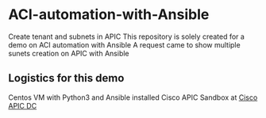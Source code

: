 # ACI-automation-with-Ansible
Create tenant and subnets in APIC
This repository is solely created for a demo on ACI automation with Ansible
A request came to show multiple sunets creation on APIC with Ansible

Logistics for this demo
-----------------------
Centos VM with Python3 and Ansible installed
Cisco APIC Sandbox at [Cisco APIC DC](https://sandboxapicdc.cisco.com)
